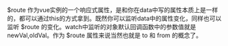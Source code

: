 $route 作为vue实例的一个响应式属性，是和你在data中写的属性本质上是一样的，都可以通过this的方式拿到。既然你可以监听data中的属性变化，同样也可以监听 $route 的变化。watch中监听的对象默认回调函数中的参数值就是newVal,oldVal。作为 $route 属性来说当然也就是 to 和 from 的概念了。